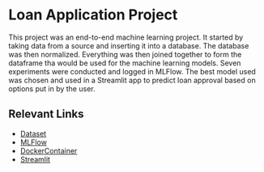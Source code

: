 # Loan Application Project

This project was an end-to-end machine learning project. It started by taking data from a source and inserting it into a database. The database was then normalized. Everything was then joined together to form the dataframe tha would be used for the machine learning models. Seven experiments were conducted and logged in MLFlow. The best model used was chosen and used in a Streamlit app to predict loan approval based on options put in by the user.

## Relevant Links
- [Dataset](https://www.kaggle.com/datasets/taweilo/loan-approval-classification-data)
- [MLFlow](https://dagshub.com/nolantphillips/EAS503_Project/experiments)
- [DockerContainer](http://174.138.82.80:8002/)
- [Streamlit](https://loansfall2024-8xhdu7zerufthw2akmuvbc.streamlit.app/)

```{tableofcontents}

```